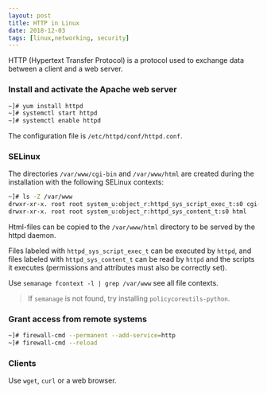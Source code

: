 ```yaml
---
layout: post
title: HTTP in Linux
date: 2018-12-03
tags: [linux,networking, security]
---
```



HTTP (Hypertext Transfer Protocol) is a protocol used to exchange data between a client and a web server.

### Install and activate the Apache web server

```bash
~]# yum install httpd
~]# systemctl start httpd
~]# systemctl enable httpd
```

The configuration file is `/etc/httpd/conf/httpd.conf`.


### SELinux

The directories `/var/www/cgi-bin` and `/var/www/html` are created during the installation with the following SELinux contexts:

```bash
~]# ls -Z /var/www
drwxr-xr-x. root root system_u:object_r:httpd_sys_script_exec_t:s0 cgi-bin
drwxr-xr-x. root root system_u:object_r:httpd_sys_content_t:s0 html
```

Html-files can be copied to the `/var/www/html` directory to be served by the httpd daemon.

Files labeled with `httpd_sys_script_exec_t` can be executed by `httpd`, and files labeled with `httpd_sys_content_t` can be read by `httpd` and the scripts it executes (permissions and attributes must also be correctly set).

Use `semanage fcontext -l | grep /var/www` see all file contexts.

> If `semanage` is not found, try installing `policycoreutils-python`.


### Grant access from remote systems

```bash
~]# firewall-cmd --permanent --add-service=http
~]# firewall-cmd --reload
```

### Clients

Use `wget`, `curl` or a web browser.

